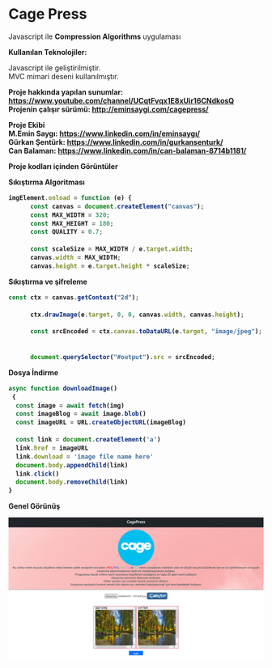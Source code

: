 # Cage Press
Javascript ile <b>Compression Algorithms</b> uygulaması<br>

<b> Kullanılan Teknolojiler: </b>

Javascript  ile geliştirilmiştir.<br>
MVC mimari deseni kullanılmıştır.<br>

<b>Proje hakkında yapılan sunumlar:<b/> https://www.youtube.com/channel/UCqtFvqx1E8xUir16CNdkosQ <br>
<b>Projenin çalışır sürümü:</b> http://eminsaygi.com/cagepress/ <br>
  
<b>Proje Ekibi</b> <br>
<b>M.Emin Saygı:</b> https://www.linkedin.com/in/eminsaygı/ <br>
<b>Gürkan Şentürk:</b> https://www.linkedin.com/in/gurkansenturk/ <br>
<b>Can Balaman:</b> https://www.linkedin.com/in/can-balaman-8714b1181/ <br>
  
<b>Proje kodları içinden Görüntüler</b>


<b>Sıkıştırma Algoritması </b>

```jsx
imgElement.onload = function (e) {
      const canvas = document.createElement("canvas");
      const MAX_WIDTH = 320;
      const MAX_HEIGHT = 180;
      const QUALITY = 0.7;

      const scaleSize = MAX_WIDTH / e.target.width;
      canvas.width = MAX_WIDTH;
      canvas.height = e.target.height * scaleSize;
```
<b>Sıkıştırma ve şifreleme</b>

```jsx
const ctx = canvas.getContext("2d");

      ctx.drawImage(e.target, 0, 0, canvas.width, canvas.height);

      const srcEncoded = ctx.canvas.toDataURL(e.target, "image/jpeg");


      document.querySelector("#output").src = srcEncoded;
```
<b>Dosya İndirme</b>

```jsx
async function downloadImage()
 {
  const image = await fetch(img)
  const imageBlog = await image.blob()
  const imageURL = URL.createObjectURL(imageBlog)

  const link = document.createElement('a')
  link.href = imageURL
  link.download = 'image file name here'
  document.body.appendChild(link)
  link.click()
  document.body.removeChild(link)
}
```


<b>Genel Görünüş</b>

<img src="https://github.com/XCode-Company/compression-algorithms/blob/main/img/anasayfa.png"></a>

